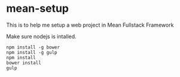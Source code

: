 # mean-setup
This is to help me setup a web project in Mean Fullstack Framework

Make sure nodejs is intalled.

    npm install -g bower
    npm install -g gulp
    npm install
    bower install
    gulp


